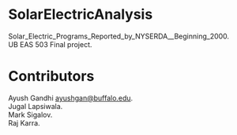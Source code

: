 # SolarElectricAnalysis
Solar_Electric_Programs_Reported_by_NYSERDA__Beginning_2000.<br/>
UB EAS 503 Final project.<br/>

# Contributors
Ayush Gandhi ayushgan@buffalo.edu.<br/>
Jugal Lapsiwala.<br/>
Mark Sigalov.<br/>
Raj Karra.<br/>
